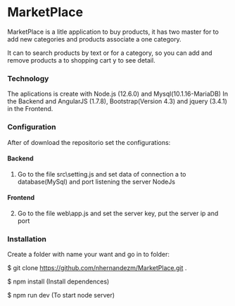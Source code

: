 # MarketPlace

MarketPlace is a litle application to buy products, it has two master for to add new categories and products associate a one category.

It can to search products by text or for a category, so you can add and remove products a to shopping cart y to see detail.

### Technology

The aplications is create with Node.js (12.6.0) and Mysql(10.1.16-MariaDB) In the Backend and AngularJS (1.7.8), Bootstrap(Version 4.3) and jquery (3.4.1) in the Frontend.

### Configuration

After of download the repositorio set the configurations:
#### Backend
1) Go to the file src\setting.js and set data of connection a to database(MySql) and port listening the server NodeJs

#### Frontend
2) Go to the file web\app.js and set the server key, put the server ip and port

### Installation
Create a folder with name your want and go in to folder:

$ git clone https://github.com/nhernandezm/MarketPlace.git .

$ npm install (Install dependences)

$  npm run dev (To start node server)
